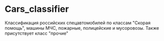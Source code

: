 # Cars_classifier
Классификация российских спецавтомобилей по классам "Скорая помощь", машины МЧС, пожарные, полицейские и мусоровозы. Также присутствует класс "прочие"

